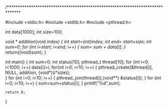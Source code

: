 /******************************************************************************

                        

#include <stdio.h>
#include <stdlib.h>
#include <pthread.h>

int data[1000];
int size=100;

void * addition(void *index)
{
    int start=(int)index;
    int end= start+size;
    int sum=0;
    for (int i=start; i<end; i++)
    {
        sum= sum + data[i];
    }
    return((void*)sum);
}

int main()
{
    int sum=0; 
    int status[10];
    pthread_t thread[10];
    for (int i=0; i<1000; i++)
            data[i]=i;
    for(int i=0; i<10; i++)
    {
        pthread_create(&thread[i], NULL, addition, (void*)(i*size));  
    }
    for (int i=0; i<10; i++)
    {
        pthread_join(thread[i],(void**) &status[i]);
    }
    for (int i=0; i<10; i++)
    {
        sum=sum+status[i];
    }
    printf("%d",sum);

    return 0;
}


